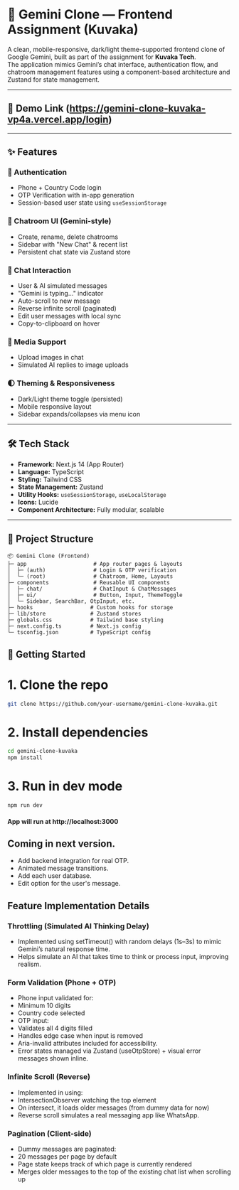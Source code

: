 # 🌟 Gemini Clone — Frontend Assignment (Kuvaka)

A clean, mobile-responsive, dark/light theme-supported frontend clone of Google Gemini, built as part of the assignment for **Kuvaka Tech**.  
The application mimics Gemini’s chat interface, authentication flow, and chatroom management features using a component-based architecture and Zustand for state management.

---

## 📸 Demo Link (https://gemini-clone-kuvaka-vp4a.vercel.app/login)

---

## ✨ Features

### 🔐 Authentication
- Phone + Country Code login
- OTP Verification with in-app generation
- Session-based user state using `useSessionStorage`

### 💬 Chatroom UI (Gemini-style)
- Create, rename, delete chatrooms
- Sidebar with "New Chat" & recent list
- Persistent chat state via Zustand store

### 🧠 Chat Interaction
- User & AI simulated messages
- "Gemini is typing..." indicator
- Auto-scroll to new message
- Reverse infinite scroll (paginated)
- Edit user messages with local sync
- Copy-to-clipboard on hover

### 📁 Media Support
- Upload images in chat
- Simulated AI replies to image uploads

### 🌓 Theming & Responsiveness
- Dark/Light theme toggle (persisted)
- Mobile responsive layout
- Sidebar expands/collapses via menu icon

---

## 🛠️ Tech Stack

- **Framework:** Next.js 14 (App Router)
- **Language:** TypeScript
- **Styling:** Tailwind CSS
- **State Management:** Zustand
- **Utility Hooks:** `useSessionStorage`, `useLocalStorage`
- **Icons:** Lucide
- **Component Architecture:** Fully modular, scalable

---

## 📁 Project Structure
```
📦 Gemini Clone (Frontend)
├─ app                     # App router pages & layouts
│  ├─ (auth)               # Login & OTP verification
│  └─ (root)               # Chatroom, Home, Layouts
├─ components              # Reusable UI components
│  ├─ chat/                # ChatInput & ChatMessages
│  ├─ ui/                  # Button, Input, ThemeToggle
│  └─ Sidebar, SearchBar, OtpInput, etc.
├─ hooks                  # Custom hooks for storage
├─ lib/store              # Zustand stores
├─ globals.css            # Tailwind base styling
├─ next.config.ts         # Next.js config
└─ tsconfig.json          # TypeScript config
```

## 🚀 Getting Started

# 1. Clone the repo

```bash
git clone https://github.com/your-username/gemini-clone-kuvaka.git
```

# 2. Install dependencies
```bash
cd gemini-clone-kuvaka
npm install
```

# 3. Run in dev mode
```bash
npm run dev
```

#### App will run at http://localhost:3000

## Coming in next version.
- Add backend integration for real OTP.
- Animated message transitions.
- Add each user database.
- Edit option for the user's message.

## Feature Implementation Details

### Throttling (Simulated AI Thinking Delay)
- Implemented using setTimeout() with random delays (1s–3s) to mimic Gemini’s natural response time.
- Helps simulate an AI that takes time to think or process input, improving realism.

###   Form Validation (Phone + OTP)
- Phone input validated for:
- Minimum 10 digits
- Country code selected
- OTP input:
- Validates all 4 digits filled
- Handles edge case when input is removed
- Aria-invalid attributes included for accessibility.
- Error states managed via Zustand (useOtpStore) + visual error messages shown inline.

###  Infinite Scroll (Reverse)
- Implemented in <ChatMessages /> using:
- IntersectionObserver watching the top element
- On intersect, it loads older messages (from dummy data for now)
- Reverse scroll simulates a real messaging app like WhatsApp.

###  Pagination (Client-side)
- Dummy messages are paginated:
- 20 messages per page by default
- Page state keeps track of which page is currently rendered
- Merges older messages to the top of the existing chat list when scrolling up
